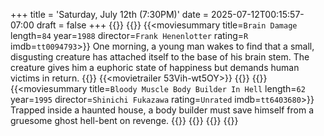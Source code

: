 +++
title = 'Saturday, July 12th (7:30PM)'
date = 2025-07-12T00:15:57-07:00
draft = false
+++
{{<movienight>}}
{{<movie>}}
{{<moviesummary title=`Brain Damage` length=`84` year=`1988` director=`Frank Henenlotter` rating=`R` imdb=`tt0094793`>}}
One morning, a young man wakes to find that a small, disgusting creature has attached itself to the base of his brain stem. The creature gives him a euphoric state of happiness but demands human victims in return.
{{</moviesummary>}}
{{<movietrailer 53Vih-wt5OY>}}
{{</movie>}}
{{<movie>}}
{{<moviesummary title=`Bloody Muscle Body Builder In Hell` length=`62` year=`1995` director=`Shinichi Fukazawa` rating=`Unrated` imdb=`tt6403680`>}}
Trapped inside a haunted house, a body builder must save himself from a gruesome ghost hell-bent on revenge.
{{</moviesummary>}}
{{<movietrailer U_RV4OdeiWM>}}
{{</movie>}}
{{</movienight>}}